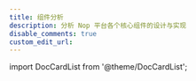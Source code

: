 ```yaml
---
title: 组件分析
description: 分析 Nop 平台各个核心组件的设计与实现
disable_comments: true
custom_edit_url:
---
```


import DocCardList from '@theme/DocCardList';

<DocCardList />
